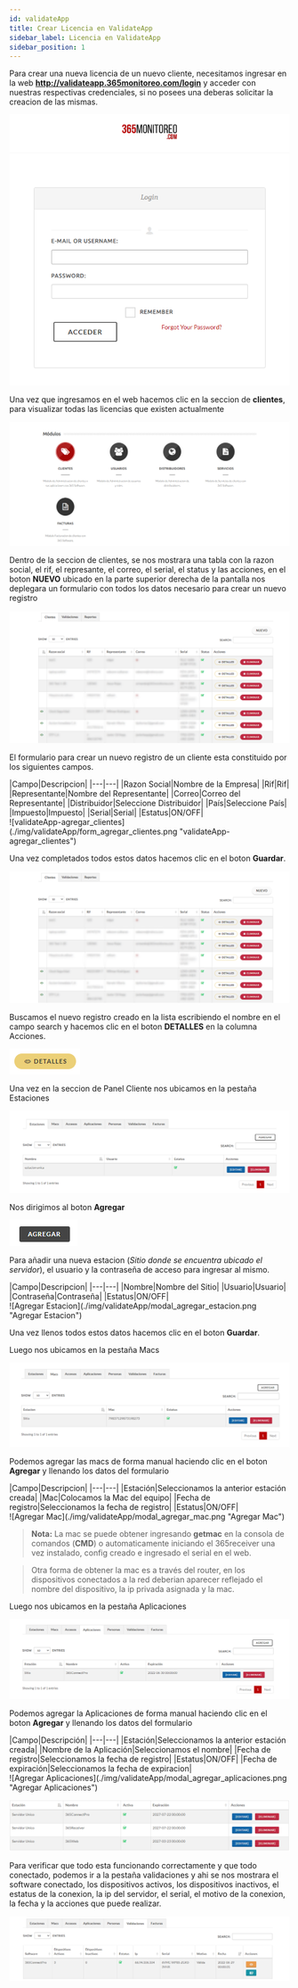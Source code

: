 ```yaml
---
id: validateApp
title: Crear Licencia en ValidateApp
sidebar_label: Licencia en ValidateApp
sidebar_position: 1
---
```


Para crear una nueva licencia de un nuevo cliente, necesitamos ingresar en la web **http://validateapp.365monitoreo.com/login** y acceder con nuestras respectivas credenciales, si no posees una deberas solicitar la creacion de las mismas.

![validateApp-login](./img/validateApp/validateApp-login.png "validateApp-login")

Una vez que ingresamos en el web hacemos clic en la seccion de **clientes**, para visualizar todas las licencias que existen actualmente

![validateApp-menu_principal](./img/validateApp/validateApp-menu_principal.png "validateApp-menu_principal")

Dentro de la seccion de clientes, se nos mostrara una tabla con la razon social, el rif, el represante, el correo, el serial, el status y las acciones, en el boton **NUEVO** ubicado en la parte superior derecha de la pantalla nos deplegara un formulario con todos los datos necesario para crear un nuevo registro

![validateApp-clientes](./img/validateApp/validateApp-clientes.png "validateApp-clientes")

El formulario para crear un nuevo registro de un cliente esta constituido por los siguientes campos.


<div className="center-content">
|Campo|Descripcion|
|---|---|
|Razon Social|Nombre de la Empresa|
|Rif|Rif|
|Representante|Nombre del Representante|
|Correo|Correo del Representante|
|Distribuidor|Seleccione Distribuidor|
|País|Seleccione País|
|Impuesto|Impuesto|
|Serial|Serial|
|Estatus|ON/OFF|
</div>

<div className="center-content">
![validateApp-agregar_clientes](./img/validateApp/form_agregar_clientes.png "validateApp-agregar_clientes")
</div>

Una vez completados todos estos datos hacemos clic en el boton **Guardar**.

![validateApp-clientes](./img/validateApp/validateApp-clientes.png "validateApp-clientes")

Buscamos el nuevo registro creado en la lista escribiendo el nombre en el campo search y hacemos clic en el boton **DETALLES** en la columna Acciones.

![boton_detalles](./img/validateApp/boton_detalles.png "boton_detalles")

Una vez en la seccion de Panel Cliente nos ubicamos en la pestaña Estaciones 

![validateApp-panel_cliente](./img/validateApp/validateApp-panel_cliente.png "validateApp-panel_cliente")

Nos dirigimos al boton **Agregar** 

![boton_agregar](./img/validateApp/boton_agregar.png "boton_agregar")

Para añadir una nueva estacion (*Sitio donde se encuentra ubicado el servidor*), el usuario y la contraseña de acceso para ingresar al mismo.

<div className="center-content">
|Campo|Descripcion|
|---|---|
|Nombre|Nombre del Sitio|
|Usuario|Usuario|
|Contraseña|Contraseña|
|Estatus|ON/OFF|
</div>

<div className="center-content">
![Agregar Estacion](./img/validateApp/modal_agregar_estacion.png "Agregar Estacion")
</div>

Una vez llenos todos estos datos hacemos clic en el boton **Guardar**.

Luego nos ubicamos en la pestaña Macs

![validateApp-panel_cliente-macs](./img/validateApp/validateApp-panel_cliente-macs.png "validateApp-panel_cliente-macs")

Podemos agregar las macs de forma manual haciendo clic en el boton **Agregar** y llenando los datos del formulario

<div className="center-content">
|Campo|Descripcion|
|---|---|
|Estación|Seleccionamos la anterior estación creada|
|Mac|Colocamos la Mac del equipo|
|Fecha de registro|Seleccionamos la fecha de registro|
|Estatus|ON/OFF|
</div>

<div className="center-content">
![Agregar Mac](./img/validateApp/modal_agregar_mac.png "Agregar Mac")
</div>

>**Nota:** La mac se puede obtener ingresando **getmac** en la consola de comandos (**CMD**) o  automaticamente iniciando el 365receiver una vez instalado, config creado e ingresado el serial en el web.  

>Otra forma de obtener la mac es a través del router, en los dispositivos conectados a la red deberian aparecer reflejado el nombre del dispositivo, la ip privada asignada y la mac.

Luego nos ubicamos en la pestaña Aplicaciones

![validateApp-panel_cliente-aplicaciones](./img/validateApp/validateApp-panel_cliente-aplicaciones.png "validateApp-panel_cliente-aplicaciones")

Podemos agregar la Aplicaciones de forma manual haciendo clic en el boton **Agregar** y llenando los datos del formulario

<div className="center-content">
|Campo|Descripción|
|---|---|
|Estación|Seleccionamos la anterior estación creada|
|Nombre de la Aplicación|Seleccionamos el nombre|
|Fecha de registro|Seleccionamos la fecha de registro|
|Estatus|ON/OFF|
|Fecha de expiración|Seleccionamos la fecha de expiracion|
</div>

<div className="center-content">
![Agregar Aplicaciones](./img/validateApp/modal_agregar_aplicaciones.png "Agregar Aplicaciones")
</div>

![Tabla Aplicaciones](./img/validateApp/tabla_final_aplicaciones.png "Tabla Aplicaciones")

Para verificar que todo esta funcionando correctamente y que todo conectado, podemos ir a la pestaña validaciones y ahi se nos mostrara el software conectado, los dispositivos activos, los dispositivos inactivos, el estatus de la conexion, la ip del servidor, el serial, el motivo de la conexion, la fecha y la acciones que puede realizar.

![validateApp-panel_cliente-validaciones](./img/validateApp/validateApp-panel_cliente-validaciones.png "validateApp-panel_cliente-validaciones")